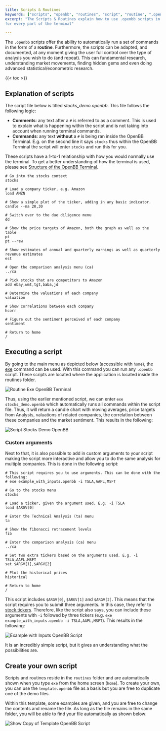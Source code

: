 ```yaml
---
title: Scripts & Routines
keywords: ["scripts", "openbb", "routines", "script", "routine", ".openbb", "automation"]
excerpt: "The Scripts & Routines explain how to use .openbb scripts in detail
for every part of the terminal"

---
```


The `.openbb` scripts offer the ability to automatically run a set of commands
in the form of a **routine**. Furthermore, the scripts can be adapted, and
documented, at any moment giving the user full control over the type of analysis
you wish to do (and repeat). This can fundamental research, understanding market
movements, finding hidden gems and even doing advanced statistical/econometric
research.

{{< toc >}}

## Explanation of scripts

The script file below is titled _stocks_demo.openbb_. This file follows the
following logic:

- <b>Comments</b>: any text after a `#` is referred to as a comment. This is
  used to explain what is happening within the script and is not taking into
  account when running terminal commands.
- <b>Commands</b>: any text **without** a `#` is being ran inside the OpenBB
  Terminal. E.g. on the second line it says `stocks` thus within the OpenBB
  Terminal the script will enter `stocks` and run this for you.

These scripts have a 1-to-1 relationship with how you would normally use the
terminal. To get a better understanding of how the terminal is used, please see
<a href="https://openbb-finance.github.io/OpenBBTerminal/#structure-of-the-openbb-terminal" target="_blank">Structure
of the OpenBB Terminal</a>.

```
# Go into the stocks context
stocks

# Load a company ticker, e.g. Amazon
load AMZN

# Show a simple plot of the ticker, adding in any basic indicator.
candle --ma 20,30

# Switch over to the due diligence menu
dd

# Show the price targets of Amazon, both the graph as well as the table
pt
pt --raw

# Show estimates of annual and quarterly earnings as well as quarterly revenue estimates
est

# Open the comparison analysis menu (ca)
../ca

# Pick stocks that are competitors to Amazon
add ebay,wmt,tgt,baba,jd

# Determine the valuations of each company
valuation

# Show correlations between each company
hcorr

# Figure out the sentiment perceived of each company
sentiment

# Return to home
/
```

## Executing a script

By going to the main menu as depicted below (accessible with `home`), the
<a href="exe" target="_blank">exe</a> command can be used. With this command you
can run any `.openbb` script. These scripts are located where the application is
located inside the routines folder.

![Routine Exe OpenBB Terminal](https://user-images.githubusercontent.com/46355364/174588513-5c52ea20-548a-4c2b-a4c1-6054e2d71786.png)

Thus, using the earlier mentioned script, we can enter `exe stocks_demo.openbb`
which automatically runs all commands within the script file. Thus, it will
return a candle chart with moving averages, price targets from Analysts,
valuations of related companies, the correlation between these companies and the
market sentiment. This results in the following:

![Script Stocks Demo OpenBB](https://user-images.githubusercontent.com/46355364/176903147-720eb2af-7e5d-40df-8ec6-7363cbc08430.png)

### Custom arguments

Next to that, it is also possible to add in custom arguments to your script
making the script more interactive and allow you to do the same analysis for
multiple companies. This is done in the following script:

```
# This script requires you to use arguments. This can be done with the following:
# exe example_with_inputs.openbb -i TSLA,AAPL,MSFT

# Go to the stocks menu
stocks

# Load a ticker, given the argument used. E.g. -i TSLA
load $ARGV[0]

# Enter the Technical Analysis (ta) menu
ta

# Show the fibonacci retracement levels
fib

# Enter the comparison analysis (ca) menu
../ca

# Set two extra tickers based on the arguments used. E.g. -i TSLA,AAPL,MSFT
set $ARGV[1],$ARGV[2]

# Plot the historical prices
historical

# Return to home
/
```

This script includes `$ARGV[0]`, `$ARGV[1]` and `$ARGV[2]`. This means that the
script requires you to submit three arguments. In this case, they refer to
<a href="https://www.investopedia.com/ask/answers/12/what-is-a-stock-ticker.asp" target="_blank">stock
tickers</a>. Therefore, like the script also says, you can include these
arguments with `-i` followed by three tickers (e.g.
`exe example_with_inputs.openbb -i TSLA,AAPL,MSFT`). This results in the
following:

![Example with Inputs OpenBB Script](https://user-images.githubusercontent.com/46355364/176903205-3cb55bf5-8710-4ad6-8eef-f9a99294ea3b.png)

It is an incredibly simple script, but it gives an understanding what the
possibilities are.

## Create your own script

Scripts and routines reside in the `routines` folder and are automatically shown
when you type `exe` from the home screen (`home`). To create your own, you can
use the `template.openbb` file as a basis but you are free to duplicate one of
the demo files.

Within this template, some examples are given, and you are free to change the
contents and rename the file. As long as the file remains in the same folder,
you will be able to find your file automatically as shown below:

![Show Copy of Template OpenBB Script](https://user-images.githubusercontent.com/46355364/176903253-00a5b0f9-a6e7-49c7-a1d8-49ae819e28e3.png)
